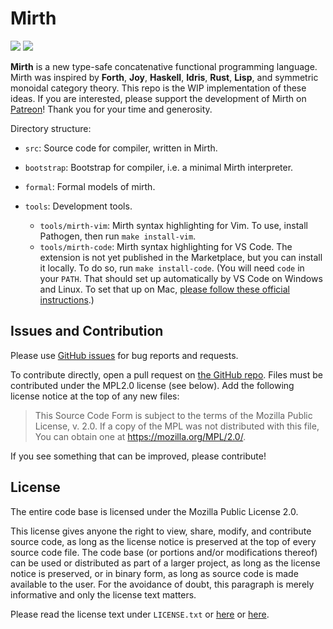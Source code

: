 <!--
  This Source Code Form is subject to the terms of the Mozilla Public
  License, v. 2.0. If a copy of the MPL was not distributed with this
  file, You can obtain one at http://mozilla.org/MPL/2.0/.
-->

# Mirth

![](https://github.com/mirth-lang/mirth/workflows/tests/badge.svg)
![](https://github.com/mirth-lang/mirth/workflows/self-build/badge.svg)

**Mirth** is a new type-safe concatenative functional programming language. Mirth was inspired by **Forth**, **Joy**, **Haskell**, **Idris**, **Rust**, **Lisp**, and symmetric monoidal category theory. This repo is the WIP implementation of these ideas. If you are interested, please support the development of Mirth on [Patreon](https://patreon.com/typeswitch)! Thank you for your time and generosity.

Directory structure:

- `src`: Source code for compiler, written in Mirth.
- `bootstrap`: Bootstrap for compiler, i.e. a minimal Mirth interpreter.
- `formal`: Formal models of mirth.
- `tools`: Development tools.

  - `tools/mirth-vim`: Mirth syntax highlighting for Vim. To use, install Pathogen, then run `make install-vim`.
  - `tools/mirth-code`: Mirth syntax highlighting for VS Code. The extension is not yet published in the Marketplace, but you can install it locally. To do so, run `make install-code`. (You will need `code` in your `PATH`. That should set up automatically by VS Code on Windows and Linux. To set that up on Mac, [please follow these official instructions](https://code.visualstudio.com/docs/setup/mac).)

## Issues and Contribution

Please use [GitHub issues](https://github.com/mirth-lang/mirth/issues) for bug reports and requests.

To contribute directly, open a pull request on [the GitHub repo](https://github.com/mirth-lang/mirth). Files must be contributed under the MPL2.0 license (see below). Add the following license notice at the top of any new files:

> This Source Code Form is subject to the terms of the Mozilla Public
> License, v. 2.0. If a copy of the MPL was not distributed with this
> file, You can obtain one at https://mozilla.org/MPL/2.0/.

If you see something that can be improved, please contribute!

## License

The entire code base is licensed under the Mozilla Public License 2.0.

This license gives anyone the right to view, share, modify, and contribute source code, as long as the license notice is preserved at the top of every source code file. The code base (or portions and/or modifications thereof) can be used or distributed as part of a larger project, as long as the license notice is preserved, or in binary form, as long as source code is made available to the user. For the avoidance of doubt, this paragraph is merely informative and only the license text matters.

Please read the license text under `LICENSE.txt` or [here](https://mozilla.org/MPL/2.0/) or [here](https://choosealicense.com/licenses/mpl-2.0/).
